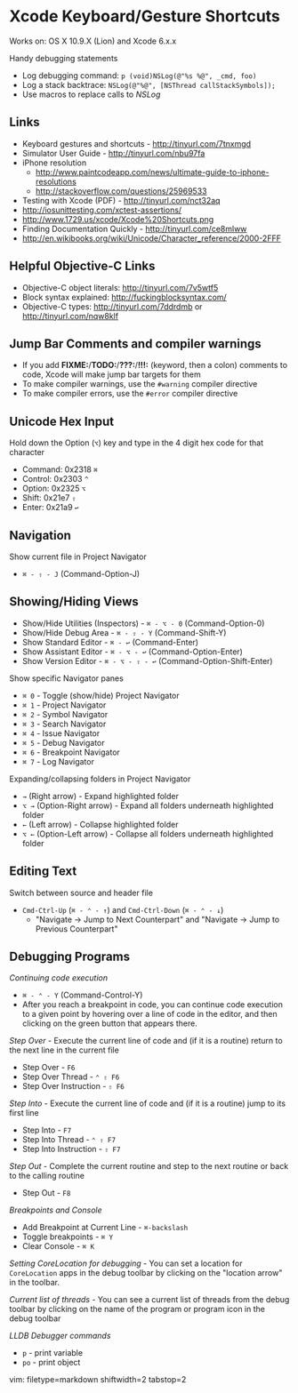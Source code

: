 # Xcode Keyboard/Gesture Shortcuts #

Works on: OS X 10.9.X (Lion) and Xcode 6.x.x

Handy debugging statements
- Log debugging command: `p (void)NSLog(@"%s %@", _cmd, foo)`
- Log a stack backtrace: `NSLog(@"%@", [NSThread callStackSymbols]);`
- Use macros to replace calls to _NSLog_

## Links ##
- Keyboard gestures and shortcuts - http://tinyurl.com/7tnxmgd
- Simulator User Guide - http://tinyurl.com/nbu97fa
- iPhone resolution
  - http://www.paintcodeapp.com/news/ultimate-guide-to-iphone-resolutions
  - http://stackoverflow.com/questions/25969533
- Testing with Xcode (PDF) - http://tinyurl.com/nct32aq
- http://iosunittesting.com/xctest-assertions/
- http://www.1729.us/xcode/Xcode%20Shortcuts.png
- Finding Documentation Quickly - http://tinyurl.com/ce8mlww
- http://en.wikibooks.org/wiki/Unicode/Character_reference/2000-2FFF

## Helpful Objective-C Links ##
- Objective-C object literals: http://tinyurl.com/7v5wtf5
- Block syntax explained: http://fuckingblocksyntax.com/
- Objective-C types: http://tinyurl.com/7ddrdmb or http://tinyurl.com/nqw8klf

## Jump Bar Comments and compiler warnings ##
- If you add **FIXME:**/**TODO:**/**???:**/**!!!:** (keyword, then a colon)
  comments to code, Xcode will make jump bar targets for them
- To make compiler warnings, use the `#warning` compiler directive
- To make compiler errors, use the `#error` compiler directive

## Unicode Hex Input ##
Hold down the Option (`⌥`) key and type in the 4 digit hex code for that
character
- Command: 0x2318 `⌘ `
- Control: 0x2303 `^`
- Option:  0x2325 `⌥ `
- Shift:   0x21e7 `⇧ `
- Enter:   0x21a9 `↩ `

## Navigation ##
Show current file in Project Navigator
- `⌘ - ⇧ - J` (Command-Option-J)

## Showing/Hiding Views ##
- Show/Hide Utilities (Inspectors) - `⌘ - ⌥ - 0` (Command-Option-0)
- Show/Hide Debug Area - `⌘ - ⇧ - Y` (Command-Shift-Y)
- Show Standard Editor - `⌘ - ↩` (Command-Enter)
- Show Assistant Editor - `⌘ - ⌥ - ↩` (Command-Option-Enter)
- Show Version Editor - `⌘ - ⌥ - ⇧ - ↩` (Command-Option-Shift-Enter)

Show specific Navigator panes
- `⌘ 0` - Toggle (show/hide) Project Navigator
- `⌘ 1` - Project Navigator
- `⌘ 2` - Symbol Navigator
- `⌘ 3` - Search Navigator
- `⌘ 4` - Issue Navigator
- `⌘ 5` - Debug Navigator
- `⌘ 6` - Breakpoint Navigator
- `⌘ 7` - Log Navigator

Expanding/collapsing folders in Project Navigator
- `→` (Right arrow) - Expand highlighted folder
- `⌥ →` (Option-Right arrow) - Expand all folders underneath highlighted folder
- `←` (Left arrow) - Collapse highlighted folder
- `⌥ ←` (Option-Left arrow) - Collapse all folders underneath highlighted folder

## Editing Text ##
Switch between source and header file
- `Cmd-Ctrl-Up` (`⌘ - ⌃ - ↑`) and `Cmd-Ctrl-Down` (`⌘ - ⌃ - ↓`)
  - "Navigate -> Jump to Next Counterpart" and "Navigate -> Jump to Previous
    Counterpart"

## Debugging Programs ##
_Continuing code execution_
- `⌘ - ⌃ - Y` (Command-Control-Y)
- After you reach a breakpoint in code, you can continue code execution to a
  given point by hovering over a line of code in the editor, and then clicking
  on the green button that appears there.

_Step Over_ - Execute the current line of code and (if it is a routine) return
to the next line in the current file
- Step Over - `F6`
- Step Over Thread - `⌃ ⇧ F6`
- Step Over Instruction - `⇧ F6`

_Step Into_ - Execute the current line of code and (if it is a routine) jump
to its first line
- Step Into - `F7`
- Step Into Thread - `⌃ ⇧ F7`
- Step Into Instruction - `⇧ F7`

_Step Out_ - Complete the current routine and step to the next routine or back
to the calling routine
- Step Out - `F8`

_Breakpoints and Console_
- Add Breakpoint at Current Line - `⌘-backslash`
- Toggle breakpoints - `⌘ Y`
- Clear Console - `⌘ K`

_Setting CoreLocation for debugging_ - You can set a location for
`CoreLocation` apps in the debug toolbar by clicking on the "location arrow"
in the toolbar.

_Current list of threads_ - You can see a current list of threads from the
debug toolbar by clicking on the name of the program or program icon in the
debug toolbar

_LLDB Debugger commands_ 
- `p` - print variable
- `po` - print object

vim: filetype=markdown shiftwidth=2 tabstop=2

